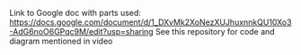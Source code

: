 Link to Google doc with parts used: https://docs.google.com/document/d/1_DXvMk2XoNezXUJhuxnnkQU10Xo3-AdG6noO6GPqc9M/edit?usp=sharing
See this repository for code and diagram mentioned in video
